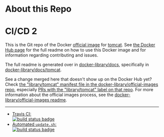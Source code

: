 # About this Repo
# CI/CD 2

This is the Git repo of the Docker [official image](https://docs.docker.com/docker-hub/official_repos/) for [tomcat](https://registry.hub.docker.com/_/tomcat/). See [the Docker Hub page](https://registry.hub.docker.com/_/tomcat/) for the full readme on how to use this Docker image and for information regarding contributing and issues.

The full readme is generated over in [docker-library/docs](https://github.com/docker-library/docs), specifically in [docker-library/docs/tomcat](https://github.com/docker-library/docs/tree/master/tomcat).

See a change merged here that doesn't show up on the Docker Hub yet? Check [the "library/tomcat" manifest file in the docker-library/official-images repo](https://github.com/docker-library/official-images/blob/master/library/tomcat), especially [PRs with the "library/tomcat" label on that repo](https://github.com/docker-library/official-images/labels/library%2Ftomcat). For more information about the official images process, see the [docker-library/official-images readme](https://github.com/docker-library/official-images/blob/master/README.md).

---

-	[Travis CI:  
	![build status badge](https://img.shields.io/travis/docker-library/tomcat/master.svg)](https://travis-ci.org/docker-library/tomcat/branches)
-	[Automated `update.sh`:  
	![build status badge](https://doi-janky.infosiftr.net/job/update.sh/job/tomcat/badge/icon)](https://doi-janky.infosiftr.net/job/update.sh/job/tomcat)

<!-- THIS FILE IS GENERATED BY https://github.com/docker-library/docs/blob/master/generate-repo-stub-readme.sh -->
